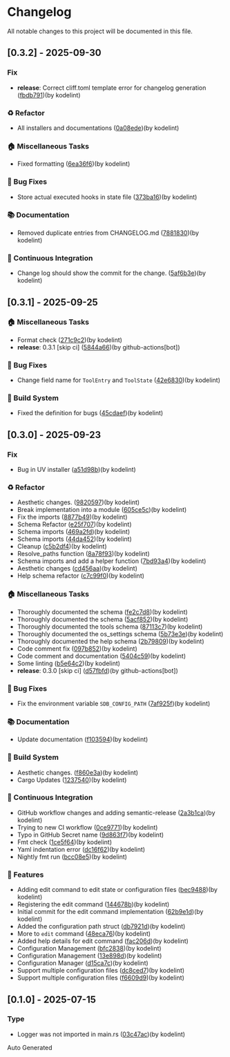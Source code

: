 # Changelog

All notable changes to this project will be documented in this file.

## [0.3.2] - 2025-09-30

### Fix

- **release**: Correct cliff.toml template error for changelog generation ([fbdb791](https://github.com/kodelint/setup-devbox/commit/fbdb7918d73d33306c181b7043203b442f5e041c))(by kodelint)

### ♻️ Refactor

- All installers and documentations ([0a08ede](https://github.com/kodelint/setup-devbox/commit/0a08edeaebc36a1c28b50a4c160ce075360e4394))(by kodelint)

### 🏠 Miscellaneous Tasks

- Fixed formatting ([6ea36f6](https://github.com/kodelint/setup-devbox/commit/6ea36f6cf066d866ae4fc2ffca5fa19e8fcdb4f2))(by kodelint)

### 🐛 Bug Fixes

- Store actual executed hooks in state file ([373ba16](https://github.com/kodelint/setup-devbox/commit/373ba1600019f5a1b74fae689114b9d4be2a75cf))(by kodelint)

### 📚 Documentation

- Removed duplicate entries from CHANGELOG.md ([7881830](https://github.com/kodelint/setup-devbox/commit/7881830e80509d7940eafe2e6e2b798f1ad5f663))(by kodelint)

### 🔧 Continuous Integration

- Change log should show the commit for the change. ([5af6b3e](https://github.com/kodelint/setup-devbox/commit/5af6b3ef3d90aa173af68250986f5fc4bde7561c))(by kodelint)

## [0.3.1] - 2025-09-25

### 🏠 Miscellaneous Tasks

- Format check ([271c9c2](https://github.com/kodelint/setup-devbox/commit/271c9c29a2bc0e7d98d18a6f29779981979d71b8))(by kodelint)
- **release**: 0.3.1 [skip ci] ([5844a66](https://github.com/kodelint/setup-devbox/commit/5844a66342b79ebf725825432b9a1f246eebe396))(by github-actions[bot])

### 🐛 Bug Fixes

- Change field name for `ToolEntry` and `ToolState` ([42e6830](https://github.com/kodelint/setup-devbox/commit/42e683017df3e7e21c530425e61b990c06f6d9d0))(by kodelint)

### 🔧 Build System

- Fixed the definition for bugs ([45cdaef](https://github.com/kodelint/setup-devbox/commit/45cdaef531434fc715d9b7a1a94fb9553dc6d663))(by kodelint)

## [0.3.0] - 2025-09-23

### Fix

- Bug in UV installer ([a51d98b](https://github.com/kodelint/setup-devbox/commit/a51d98be5a593a2e9104e14180ab866ffd19ed1b))(by kodelint)

### ♻️ Refactor

- Aesthetic changes. ([9820597](https://github.com/kodelint/setup-devbox/commit/98205973ca4b8030f2d66f2030c157234d451458))(by kodelint)
- Break  implementation into a module ([605ce5c](https://github.com/kodelint/setup-devbox/commit/605ce5c470efd647a2f54048de3efbf3aa2e5a3e))(by kodelint)
- Fix the imports ([8877b49](https://github.com/kodelint/setup-devbox/commit/8877b49891a7100f4b1c5a37dc7a65c7798220f7))(by kodelint)
- Schema Refactor ([e25f707](https://github.com/kodelint/setup-devbox/commit/e25f707b0f5f82945a87615f24be2a4268e6e303))(by kodelint)
- Schema imports ([469a2fd](https://github.com/kodelint/setup-devbox/commit/469a2fd898991d7ba7081ac69def805445830616))(by kodelint)
- Schema imports ([44da452](https://github.com/kodelint/setup-devbox/commit/44da452b8e386ed1e6cecf52033b8b5f568f6901))(by kodelint)
- Cleanup ([c5b2df4](https://github.com/kodelint/setup-devbox/commit/c5b2df41c07ff6274db528517d503c4a77e26487))(by kodelint)
- Resolve_paths function ([8a78f93](https://github.com/kodelint/setup-devbox/commit/8a78f93b3311a9a2fb806cb96361231c3981b32f))(by kodelint)
- Schema imports and add a helper function ([7bd93a4](https://github.com/kodelint/setup-devbox/commit/7bd93a44d48655b6c09d848ce501cecbfd546b35))(by kodelint)
- Aesthetic changes ([cd456aa](https://github.com/kodelint/setup-devbox/commit/cd456aa1cfe7eff5414fcdde625a7e37c730258d))(by kodelint)
- Help schema refactor ([c7c99f0](https://github.com/kodelint/setup-devbox/commit/c7c99f032169c43f0cc36bb7daf4022c8c0440aa))(by kodelint)

### 🏠 Miscellaneous Tasks

- Thoroughly documented the schema ([fe2c7d8](https://github.com/kodelint/setup-devbox/commit/fe2c7d8ca811299ba105b634c319c2e459bfe753))(by kodelint)
- Thoroughly documented the schema ([5acf852](https://github.com/kodelint/setup-devbox/commit/5acf852cac754438633fc35476b0a7188a6be7bf))(by kodelint)
- Thoroughly documented the tools schema ([87113c7](https://github.com/kodelint/setup-devbox/commit/87113c7b0a9727eba9eb7ca72468ad22a18b24f7))(by kodelint)
- Thoroughly documented the os_settings schema ([5b73e3e](https://github.com/kodelint/setup-devbox/commit/5b73e3ee2a30cc770ff844ca39bdbd7558dc3a2a))(by kodelint)
- Thoroughly documented the help schema ([2b79809](https://github.com/kodelint/setup-devbox/commit/2b798096ab876b5450b6e7e3f0709f0eeca5cc9a))(by kodelint)
- Code comment fix ([097b852](https://github.com/kodelint/setup-devbox/commit/097b852f4696fcefd96cbd00a4dd3e620be4af17))(by kodelint)
- Code comment and documentation ([5404c59](https://github.com/kodelint/setup-devbox/commit/5404c59ec89150f2e87541447bbe93d2be318338))(by kodelint)
- Some linting ([b5e64c2](https://github.com/kodelint/setup-devbox/commit/b5e64c2dc6cc04272ef7ec79c919553ed2fb0256))(by kodelint)
- **release**: 0.3.0 [skip ci] ([d57fbfd](https://github.com/kodelint/setup-devbox/commit/d57fbfd544be0701dede46503bc09cd15337b3f1))(by github-actions[bot])

### 🐛 Bug Fixes

- Fix the environment variable `SDB_CONFIG_PATH` ([7af925f](https://github.com/kodelint/setup-devbox/commit/7af925f4d8cd7424d5006f380e106a2b9da16158))(by kodelint)

### 📚 Documentation

- Update documentation ([f103594](https://github.com/kodelint/setup-devbox/commit/f10359440c52f063b3ef2502a21551ce613de7d3))(by kodelint)

### 🔧 Build System

- Aesthetic changes. ([f860e3a](https://github.com/kodelint/setup-devbox/commit/f860e3ab04b8063fec987cf97d8cb2a8a5496e76))(by kodelint)
- Cargo Updates ([1237540](https://github.com/kodelint/setup-devbox/commit/12375405acae37d0ecc79618c4f1130ee44729c1))(by kodelint)

### 🔧 Continuous Integration

- GitHub workflow changes and adding semantic-release ([2a3b1ca](https://github.com/kodelint/setup-devbox/commit/2a3b1ca5aa8c7f755dbe32c35a6427ab5612f9be))(by kodelint)
- Trying to new CI workflow ([0ce9771](https://github.com/kodelint/setup-devbox/commit/0ce97717ee5f7f57c9398c814d92d534bdb4a6c8))(by kodelint)
- Typo in GitHub Secret name ([9d863f7](https://github.com/kodelint/setup-devbox/commit/9d863f7daf242fbae083397ee549fada03dc99d7))(by kodelint)
- Fmt check ([1ce5f64](https://github.com/kodelint/setup-devbox/commit/1ce5f64802e5f22dacd39fc0bd2a1ef198423191))(by kodelint)
- Yaml indentation error ([dc16f62](https://github.com/kodelint/setup-devbox/commit/dc16f62d074932ad1155fa9ad104cefbf76efe92))(by kodelint)
- Nightly fmt run ([bcc08e5](https://github.com/kodelint/setup-devbox/commit/bcc08e5947b37a52093de78fcafb10630d6bdcdf))(by kodelint)

### 🚀 Features

- Adding edit command to edit state or configuration files ([bec9488](https://github.com/kodelint/setup-devbox/commit/bec9488577143c9c003d7193cc85743bb4221fa9))(by kodelint)
- Registering the edit command ([144678b](https://github.com/kodelint/setup-devbox/commit/144678be600a536d70e96a1743ed8a3fec5f34af))(by kodelint)
- Initial commit for the edit command implementation ([62b9e1d](https://github.com/kodelint/setup-devbox/commit/62b9e1d6cfe8ec80fd8bbc8483504aa004e02e2a))(by kodelint)
- Added the configuration path struct ([db7921d](https://github.com/kodelint/setup-devbox/commit/db7921d1247f80b1593fc6d71b3d0271c28d6b2a))(by kodelint)
- More to `edit` command ([48eca76](https://github.com/kodelint/setup-devbox/commit/48eca7654b0ba58d92f86d4c9ccec7a81a50c05a))(by kodelint)
- Added help details for edit command ([fac206d](https://github.com/kodelint/setup-devbox/commit/fac206d6399d24f01a5cf90eb33a657fcea084d1))(by kodelint)
- Configuration Management ([bfc2838](https://github.com/kodelint/setup-devbox/commit/bfc28389e0041b72d892f083bae638d0229bc041))(by kodelint)
- Configuration Management ([13e898d](https://github.com/kodelint/setup-devbox/commit/13e898d94662b8d256735491781d44ed77bba140))(by kodelint)
- Configuration Manager ([d15ca7c](https://github.com/kodelint/setup-devbox/commit/d15ca7c9763158801afb4bdf5209d7c72111208e))(by kodelint)
- Support multiple configuration files ([dc8ced7](https://github.com/kodelint/setup-devbox/commit/dc8ced78afac92d5592043bd06272e63eb74c089))(by kodelint)
- Support multiple configuration files ([f6609d9](https://github.com/kodelint/setup-devbox/commit/f6609d98d297a0011859888f1098c1b1e8dbc304))(by kodelint)

## [0.1.0] - 2025-07-15

### Type

- Logger was not imported in main.rs ([03c47ac](https://github.com/kodelint/setup-devbox/commit/03c47ac4f75ef954a64c7b9fd81daafe560d5328))(by kodelint)

Auto Generated
